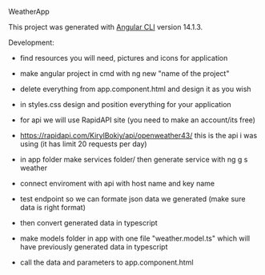 WeatherApp

This project was generated with [Angular CLI](https://github.com/angular/angular-cli) version 14.1.3.

Development:

- find resources you will need, pictures and icons for application
- make angular project in cmd with ng new "name of the project"
- delete everything from app.component.html and design it as you wish
- in styles.css design and position everything for your application

- for api we will use RapidAPI site (you need to make an account/its free)
- https://rapidapi.com/KirylBokiy/api/openweather43/ this is the api i was using (it has limit 20 requests per day)
- in app folder make services folder/ then generate service with ng g s weather
- connect enviroment with api with host name and key name
- test endpoint so we can formate json data we generated (make sure data is right format)
- then convert generated data in typescript
- make models folder in app with one file "weather.model.ts" which will have previously generated data in typescript
- call the data and parameters to app.component.html
